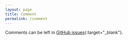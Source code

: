 ```yaml
---
layout: page
title: Comment
permalink: /comment
---
```


Comments can be left in [GitHub issues](https://github.com/evnlme/evnlme.github.io/issues/new){:target="_blank"}.